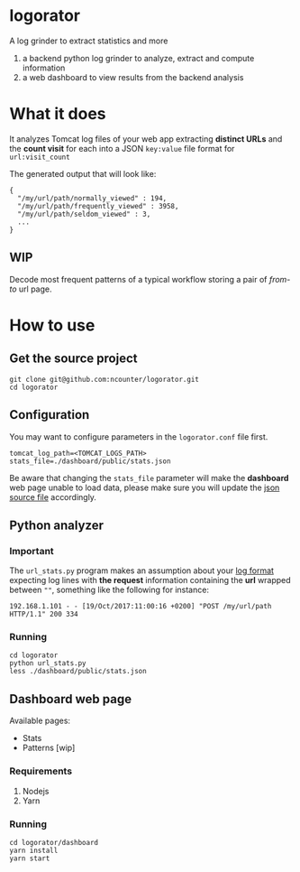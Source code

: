 # logorator
A log grinder to extract statistics and more

1. a backend python log grinder to analyze, extract and compute information
2. a web dashboard to view results from the backend analysis


# What it does
It analyzes Tomcat log files of your web app extracting **distinct URLs** and the **count visit** for each into a JSON `key:value` file format for `url:visit_count`

The generated output that will look like:
```
{
  "/my/url/path/normally_viewed" : 194,
  "/my/url/path/frequently_viewed" : 3958,
  "/my/url/path/seldom_viewed" : 3,
  ...
}
```
## WIP
Decode most frequent patterns of a typical workflow storing a pair of *from-to* url page.


# How to use

## Get the source project
```
git clone git@github.com:ncounter/logorator.git
cd logorator
```

## Configuration
You may want to configure parameters in the `logorator.conf` file first.

```
tomcat_log_path=<TOMCAT_LOGS_PATH>
stats_file=./dashboard/public/stats.json
```
Be aware that changing the `stats_file` parameter will make the **dashboard** web page unable to load data, please make sure you will update the [json source file](https://github.com/ncounter/logorator/blob/master/dashboard/dashboard.js) accordingly.


## Python analyzer

### Important
The `url_stats.py` program makes an assumption about your [log format](https://github.com/ncounter/logorator/blob/master/url_stats.py#L13) expecting log lines with **the request** information containing the **url** wrapped between `""`, something like the following for instance:

`192.168.1.101 - - [19/Oct/2017:11:00:16 +0200] "POST /my/url/path HTTP/1.1" 200 334`

### Running
```
cd logorator
python url_stats.py
less ./dashboard/public/stats.json
```

## Dashboard web page

Available pages:
- Stats
- Patterns [wip]

### Requirements

1. Nodejs
2. Yarn

### Running
```
cd logorator/dashboard
yarn install
yarn start
```

